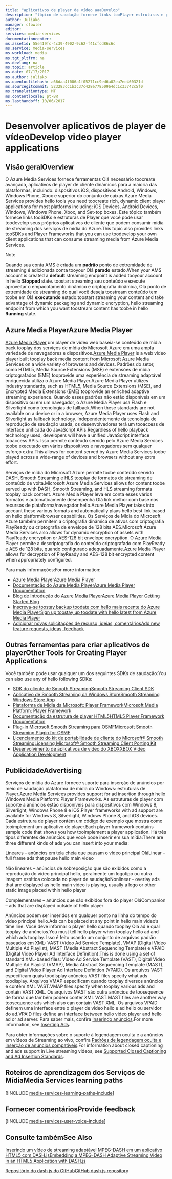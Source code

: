 ```yaml
---
title: "aplicativos de player de vídeo aaaDevelop"
description: "tópico de saudação fornece links tooPlayer estruturas e plug-ins que você pode usar toodevelop seus próprios aplicativos de cliente que podem consumir mídia de streaming dos serviços de mídia."
author: Juliako
manager: cfowler
editor: 
services: media-services
documentationcenter: 
ms.assetid: 55e419fc-4c39-4902-9c62-f41cfcd86c6c
ms.service: media-services
ms.workload: media
ms.tgt_pltfrm: na
ms.devlang: na
ms.topic: article
ms.date: 07/17/2017
ms.author: juliako
ms.openlocfilehash: a66daa4f006a1f05271cc9ed6a02ea7ee460321d
ms.sourcegitcommit: 523283cc1b3c37c428e77850964dc1c33742c5f0
ms.translationtype: MT
ms.contentlocale: pt-BR
ms.lasthandoff: 10/06/2017
---
```

# <a name="develop-video-player-applications"></a><span data-ttu-id="0d664-103">Desenvolver aplicativos de player de vídeo</span><span class="sxs-lookup"><span data-stu-id="0d664-103">Develop video player applications</span></span>
## <a name="overview"></a><span data-ttu-id="0d664-104">Visão geral</span><span class="sxs-lookup"><span data-stu-id="0d664-104">Overview</span></span>
<span data-ttu-id="0d664-105">O Azure Media Services fornece ferramentas Olá necessário toocreate avançada, aplicativos de player de cliente dinâmicos para a maioria das plataformas, incluindo: dispositivos iOS, dispositivos Android, Windows, Windows Phone, Xbox e superior do conjunto de caixas.</span><span class="sxs-lookup"><span data-stu-id="0d664-105">Azure Media Services provides hello tools you need toocreate rich, dynamic client player applications for most platforms including: iOS Devices, Android Devices, Windows, Windows Phone, Xbox, and Set-top boxes.</span></span> <span data-ttu-id="0d664-106">Este tópico também fornece links tooSDKs e estruturas de Player que você pode usar toodevelop seus próprios aplicativos de cliente que podem consumir mídia de streaming dos serviços de mídia do Azure.</span><span class="sxs-lookup"><span data-stu-id="0d664-106">This topic also provides links tooSDKs and Player Frameworks that you can use toodevelop your own client applications that can consume streaming media from Azure Media Services.</span></span>

>[!NOTE]
><span data-ttu-id="0d664-107">Quando sua conta AMS é criada um **padrão** ponto de extremidade de streaming é adicionada conta tooyour Olá **parado** estado.</span><span class="sxs-lookup"><span data-stu-id="0d664-107">When your AMS account is created a **default** streaming endpoint is added tooyour account in hello **Stopped** state.</span></span> <span data-ttu-id="0d664-108">toostart streaming seu conteúdo e execute aproveitar o empacotamento dinâmico e criptografia dinâmica, Olá ponto de extremidade de streaming do qual você deseja toostream conteúdo tem toobe em Olá **executando** estado.</span><span class="sxs-lookup"><span data-stu-id="0d664-108">toostart streaming your content and take advantage of dynamic packaging and dynamic encryption, hello streaming endpoint from which you want toostream content has toobe in hello **Running** state.</span></span> 
 
## <a name="azure-media-player"></a><span data-ttu-id="0d664-109">Azure Media Player</span><span class="sxs-lookup"><span data-stu-id="0d664-109">Azure Media Player</span></span>
<span data-ttu-id="0d664-110">[Azure Media Player](http://aka.ms/ampinfo) um player de vídeo web baseia-se conteúdo de mídia back tooplay dos serviços de mídia do Microsoft Azure em uma ampla variedade de navegadores e dispositivos.</span><span class="sxs-lookup"><span data-stu-id="0d664-110">[Azure Media Player](http://aka.ms/ampinfo) is a web video player built tooplay back media content from Microsoft Azure Media Services on a wide variety of browsers and devices.</span></span> <span data-ttu-id="0d664-111">Padrões do setor, como HTML5, Media Source Extensions (MSE) e extensões de mídia criptografados (EME) tooprovide uma experiência de streaming adaptável enriquecida utiliza o Azure Media Player.</span><span class="sxs-lookup"><span data-stu-id="0d664-111">Azure Media Player utilizes industry standards, such as HTML5, Media Source Extensions (MSE), and Encrypted Media Extensions (EME) tooprovide an enriched adaptive streaming experience.</span></span> <span data-ttu-id="0d664-112">Quando esses padrões não estão disponíveis em um dispositivo ou em um navegador, o Azure Media Player usa Flash e Silverlight como tecnologias de fallback.</span><span class="sxs-lookup"><span data-stu-id="0d664-112">When these standards are not available on a device or in a browser, Azure Media Player uses Flash and Silverlight as fallback technology.</span></span> <span data-ttu-id="0d664-113">Independentemente da tecnologia de reprodução de saudação usada, os desenvolvedores terá um tooaccess de interface unificada do JavaScript APIs.</span><span class="sxs-lookup"><span data-stu-id="0d664-113">Regardless of hello playback technology used, developers will have a unified JavaScript interface tooaccess APIs.</span></span> <span data-ttu-id="0d664-114">Isso permite conteúdo servido pelo Azure Media Services toobe executado em vários dispositivos e navegadores sem qualquer esforço extra.</span><span class="sxs-lookup"><span data-stu-id="0d664-114">This allows for content served by Azure Media Services toobe played across a wide-range of devices and browsers without any extra effort.</span></span>

<span data-ttu-id="0d664-115">Serviços de mídia do Microsoft Azure permite toobe conteúdo servido DASH, Smooth Streaming e HLS tooplay de formatos de streaming de conteúdo de volta.</span><span class="sxs-lookup"><span data-stu-id="0d664-115">Microsoft Azure Media Services allows for content toobe served up with DASH, Smooth Streaming, and HLS streaming formats tooplay back content.</span></span> <span data-ttu-id="0d664-116">Azure Media Player leva em conta esses vários formatos e automaticamente desempenha Olá link melhor com base nos recursos de plataforma/navegador hello.</span><span class="sxs-lookup"><span data-stu-id="0d664-116">Azure Media Player takes into account these various formats and automatically plays hello best link based on hello platform/browser capabilities.</span></span> <span data-ttu-id="0d664-117">Os Serviços de Mídia do Microsoft Azure também permitem a criptografia dinâmica de ativos com criptografia PlayReady ou criptografia de envelope de 128 bits AES.</span><span class="sxs-lookup"><span data-stu-id="0d664-117">Microsoft Azure Media Services also allows for dynamic encryption of assets with PlayReady encryption or AES-128 bit envelope encryption.</span></span> <span data-ttu-id="0d664-118">O Azure Media Player permite a descriptografia do conteúdo criptografado com PlayReady e AES de 128 bits, quando configurado adequadamente.</span><span class="sxs-lookup"><span data-stu-id="0d664-118">Azure Media Player allows for decryption of PlayReady and AES-128 bit encrypted content when appropriately configured.</span></span> 

<span data-ttu-id="0d664-119">Para mais informações:</span><span class="sxs-lookup"><span data-stu-id="0d664-119">For more information:</span></span>

* [<span data-ttu-id="0d664-120">Azure Media Player</span><span class="sxs-lookup"><span data-stu-id="0d664-120">Azure Media Player</span></span>](http://aka.ms/ampinfo)
* [<span data-ttu-id="0d664-121">Documentação do Azure Media Player</span><span class="sxs-lookup"><span data-stu-id="0d664-121">Azure Media Player Documentation</span></span>](http://aka.ms/ampdocs) 
* [<span data-ttu-id="0d664-122">Blog de Introdução do Azure Media Player</span><span class="sxs-lookup"><span data-stu-id="0d664-122">Azure Media Player Getting Started Blog</span></span>](https://azure.microsoft.com/blog/2015/04/15/announcing-azure-media-player/)
* [<span data-ttu-id="0d664-123">Inscreva-se toostay backup toodate com hello mais recente do Azure Media Player</span><span class="sxs-lookup"><span data-stu-id="0d664-123">Sign up toostay up toodate with hello latest from Azure Media Player</span></span>](http://aka.ms/ampsignup)
* [<span data-ttu-id="0d664-124">Adicionar novas solicitações de recurso, ideias, comentários</span><span class="sxs-lookup"><span data-stu-id="0d664-124">Add new feature requests, ideas, feedback</span></span>](http://aka.ms/ampuservoice) 

## <a name="other-tools-for-creating-player-applications"></a><span data-ttu-id="0d664-125">Outras ferramentas para criar aplicativos de player</span><span class="sxs-lookup"><span data-stu-id="0d664-125">Other Tools for Creating Player Applications</span></span>
<span data-ttu-id="0d664-126">Você também pode usar qualquer um dos seguintes SDKs de saudação:</span><span class="sxs-lookup"><span data-stu-id="0d664-126">You can also use any of hello following SDKs:</span></span>

* [<span data-ttu-id="0d664-127">SDK do cliente de Smooth Streaming</span><span class="sxs-lookup"><span data-stu-id="0d664-127">Smooth Streaming Client SDK</span></span>](http://www.iis.net/downloads/microsoft/smooth-streaming) 
* [<span data-ttu-id="0d664-128">Aplicativo de Smooth Streaming da Windows Store</span><span class="sxs-lookup"><span data-stu-id="0d664-128">Smooth Streaming Windows Store App</span></span>](media-services-build-smooth-streaming-apps.md)
* [<span data-ttu-id="0d664-129">Plataforma de Mídia da Microsoft: Player Framework</span><span class="sxs-lookup"><span data-stu-id="0d664-129">Microsoft Media Platform: Player Framework</span></span>](http://playerframework.codeplex.com/) 
* [<span data-ttu-id="0d664-130">Documentação da estrutura de player HTML5</span><span class="sxs-lookup"><span data-stu-id="0d664-130">HTML5 Player Framework Documentation</span></span>](http://playerframework.codeplex.com/wikipage?title=HTML5%20Player&referringTitle=Documentation) 
* [<span data-ttu-id="0d664-131">Plug-in Microsoft Smooth Streaming para OSMF</span><span class="sxs-lookup"><span data-stu-id="0d664-131">Microsoft Smooth Streaming Plugin for OSMF</span></span>](https://www.microsoft.com/download/details.aspx?id=36057) 
* [<span data-ttu-id="0d664-132">Licenciamento do kit de portabilidade de cliente do Microsoft® Smooth Streaming</span><span class="sxs-lookup"><span data-stu-id="0d664-132">Licensing Microsoft® Smooth Streaming Client Porting Kit</span></span>](http://aka.ms/sspk) 
* [<span data-ttu-id="0d664-133">Desenvolvimento de aplicativos de vídeo do XBOX</span><span class="sxs-lookup"><span data-stu-id="0d664-133">XBOX Video Application Development</span></span>](http://xbox.create.msdn.com/) 

## <a name="advertising"></a><span data-ttu-id="0d664-134">Publicidade</span><span class="sxs-lookup"><span data-stu-id="0d664-134">Advertising</span></span>
<span data-ttu-id="0d664-135">Serviços de mídia do Azure fornece suporte para inserção de anúncios por meio de saudação plataforma de mídia do Windows: estruturas de Player.</span><span class="sxs-lookup"><span data-stu-id="0d664-135">Azure Media Services provides support for ad insertion through hello Windows Media Platform: Player Frameworks.</span></span> <span data-ttu-id="0d664-136">As estruturas de player com suporte a anúncios estão disponíveis para dispositivos com Windows 8, Silverlight, Windows Phone 8 e iOS.</span><span class="sxs-lookup"><span data-stu-id="0d664-136">Player frameworks with ad support are available for Windows 8, Silverlight, Windows Phone 8, and iOS devices.</span></span> <span data-ttu-id="0d664-137">Cada estrutura de player contém um código de exemplo que mostra como tooimplement um aplicativo de player.</span><span class="sxs-lookup"><span data-stu-id="0d664-137">Each player framework contains sample code that shows you how tooimplement a player application.</span></span> <span data-ttu-id="0d664-138">Há três tipos diferentes de anúncios que você pode inserir em sua mídia:</span><span class="sxs-lookup"><span data-stu-id="0d664-138">There are three different kinds of ads you can insert into your media:</span></span>

<span data-ttu-id="0d664-139">Lineares – anúncios em tela cheia que pausam o vídeo principal Olá</span><span class="sxs-lookup"><span data-stu-id="0d664-139">Linear – full frame ads that pause hello main video</span></span>

<span data-ttu-id="0d664-140">Não lineares – anúncios de sobreposição que são exibidos como a reprodução do vídeo principal hello, geralmente um logotipo ou outra imagem estática colocada no player de saudação</span><span class="sxs-lookup"><span data-stu-id="0d664-140">Nonlinear – overlay ads that are displayed as hello main video is playing, usually a logo or other static image placed within hello player</span></span>

<span data-ttu-id="0d664-141">Complementares – anúncios que são exibidos fora do player Olá</span><span class="sxs-lookup"><span data-stu-id="0d664-141">Companion – ads that are displayed outside of hello player</span></span>

<span data-ttu-id="0d664-142">Anúncios podem ser inseridos em qualquer ponto na linha do tempo do vídeo principal hello.</span><span class="sxs-lookup"><span data-stu-id="0d664-142">Ads can be placed at any point in hello main video’s time line.</span></span> <span data-ttu-id="0d664-143">Você deve informar o player hello quando tooplay Olá ad e qual tooplay de anúncios.</span><span class="sxs-lookup"><span data-stu-id="0d664-143">You must tell hello player when tooplay hello ad and which ads tooplay.</span></span> <span data-ttu-id="0d664-144">Isso é feito usando um conjunto de arquivos padrão baseados em XML: VAST (Video Ad Service Template), VMAP (Digital Video Multiple Ad Playlist), MAST (Media Abstract Sequencing Template) e VPAID (Digital Video Player Ad Interface Definition).</span><span class="sxs-lookup"><span data-stu-id="0d664-144">This is done using a set of standard XML-based files: Video Ad Service Template (VAST), Digital Video Multiple Ad Playlist (VMAP), Media Abstract Sequencing Template (MAST), and Digital Video Player Ad Interface Definition (VPAID).</span></span> <span data-ttu-id="0d664-145">Os arquivos VAST especificam quais toodisplay anúncios.</span><span class="sxs-lookup"><span data-stu-id="0d664-145">VAST files specify what ads toodisplay.</span></span> <span data-ttu-id="0d664-146">Arquivos VMAP especificam quando tooplay diversos anúncios e contêm XML VAST.</span><span class="sxs-lookup"><span data-stu-id="0d664-146">VMAP files specify when tooplay various ads and contain VAST XML.</span></span> <span data-ttu-id="0d664-147">Os arquivos MAST são outra anúncios de toosequence de forma que também podem conter XML VAST.</span><span class="sxs-lookup"><span data-stu-id="0d664-147">MAST files are another way toosequence ads which also can contain VAST XML.</span></span> <span data-ttu-id="0d664-148">Os arquivos VPAID definem uma interface entre o player de vídeo hello e ad hello ou servidor do ad.</span><span class="sxs-lookup"><span data-stu-id="0d664-148">VPAID files define an interface between hello video player and hello ad or ad server.</span></span> <span data-ttu-id="0d664-149">Para saber mais, confira [Inserindo anúncios](https://msdn.microsoft.com/library/dn387398.aspx).</span><span class="sxs-lookup"><span data-stu-id="0d664-149">For more information, see [Inserting Ads](https://msdn.microsoft.com/library/dn387398.aspx).</span></span>

<span data-ttu-id="0d664-150">Para obter informações sobre o suporte à legendagem oculta e a anúncios em vídeos de Streaming ao vivo, confira [Padrões de legendagem oculta e inserção de anúncios compatíveis](https://msdn.microsoft.com/library/c49e0b4d-357e-4cca-95e5-2288924d1ff3#caption_ad).</span><span class="sxs-lookup"><span data-stu-id="0d664-150">For information about closed captioning and ads support in Live streaming videos, see [Supported Closed Captioning and Ad Insertion Standards](https://msdn.microsoft.com/library/c49e0b4d-357e-4cca-95e5-2288924d1ff3#caption_ad).</span></span>

## <a name="media-services-learning-paths"></a><span data-ttu-id="0d664-151">Roteiros de aprendizagem dos Serviços de Mídia</span><span class="sxs-lookup"><span data-stu-id="0d664-151">Media Services learning paths</span></span>
[!INCLUDE [media-services-learning-paths-include](../../includes/media-services-learning-paths-include.md)]

## <a name="provide-feedback"></a><span data-ttu-id="0d664-152">Fornecer comentários</span><span class="sxs-lookup"><span data-stu-id="0d664-152">Provide feedback</span></span>
[!INCLUDE [media-services-user-voice-include](../../includes/media-services-user-voice-include.md)]

## <a name="see-also"></a><span data-ttu-id="0d664-153">Consulte também</span><span class="sxs-lookup"><span data-stu-id="0d664-153">See Also</span></span>
[<span data-ttu-id="0d664-154">Inserindo um vídeo de streaming adaptável MPEG-DASH em um aplicativo HTML5 com DASH.js</span><span class="sxs-lookup"><span data-stu-id="0d664-154">Embedding a MPEG-DASH Adaptive Streaming Video in an HTML5 Application with DASH.js</span></span>](media-services-embed-mpeg-dash-in-html5.md)

[<span data-ttu-id="0d664-155">Repositório do dash.js do GitHub</span><span class="sxs-lookup"><span data-stu-id="0d664-155">GitHub dash.js repository</span></span>](https://github.com/Dash-Industry-Forum/dash.js)

